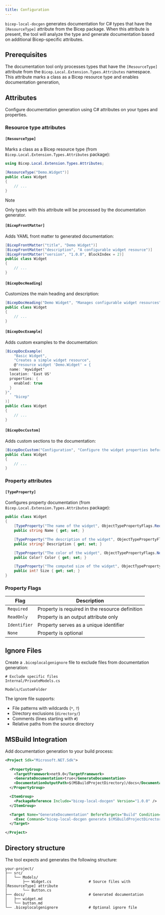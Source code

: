 ```yaml
---
title: Configuration
---
```


`bicep-local-docgen` generates documentation for C# types that have the `[ResourceType]`
attribute from the Bicep package. When this attribute is present, the tool will analyze
the type and generate documentation based on additional Bicep-specific attributes.

## Prerequisites

The documentation tool only processes types that have the `[ResourceType]` attribute
from the `Bicep.Local.Extension.Types.Attributes` namespace. This attribute marks a
class as a Bicep resource type and enables documentation generation,

## Attributes

Configure documentation generation using C# attributes on your types and properties.

### Resource type attributes

#### `[ResourceType]`

Marks a class as a Bicep resource type (from `Bicep.Local.Extension.Types.Attributes` package):

```csharp
using Bicep.Local.Extension.Types.Attributes;

[ResourceType("Demo.Widget")]
public class Widget
{
    // ...
}
```

> [!NOTE]
> Only types with this attribute will be processed by the documentation generator.

#### `[BicepFrontMatter]`

Adds YAML front matter to generated documentation:

```csharp
[BicepFrontMatter("title", "Demo Widget")]
[BicepFrontMatter("description", "A configurable widget resource")]
[BicepFrontMatter("version", "1.0.0", BlockIndex = 2)]
public class Widget
{
    // ...
}
```

#### `[BicepDocHeading]`

Customizes the main heading and description:

```csharp
[BicepDocHeading("Demo Widget", "Manages configurable widget resources")]
public class Widget
{
    // ...
}
```

#### `[BicepDocExample]`

Adds custom examples to the documentation:

```csharp
[BicepDocExample(
    "Basic Widget",
    "Creates a simple widget resource",
    @"resource widget 'Demo.Widget' = {
  name: 'mywidget'
  location: 'East US'
  properties: {
    enabled: true
  }
}",
    "bicep"
)]
public class Widget
{
    // ...
}
```

#### `[BicepDocCustom]`

Adds custom sections to the documentation:

```csharp
[BicepDocCustom("Configuration", "Configure the widget properties before deployment")]
public class Widget
{
    // ...
}
```

### Property attributes

#### `[TypeProperty]`

Configures property documentation (from `Bicep.Local.Extension.Types.Attributes` package):

```csharp
public class Widget
{
    [TypeProperty("The name of the widget", ObjectTypePropertyFlags.Required | ObjectTypePropertyFlags.Identifier)]
    public string Name { get; set; }

    [TypeProperty("The description of the widget", ObjectTypePropertyFlags.None)]
    public string? Description { get; set; }

    [TypeProperty("The color of the widget", ObjectTypePropertyFlags.None)]
    public Color? Color { get; set; }

    [TypeProperty("The computed size of the widget", ObjectTypePropertyFlags.ReadOnly)]
    public int? Size { get; set; }
}
```

### Property Flags

| Flag         | Description                                     |
|--------------|-------------------------------------------------|
| `Required`   | Property is required in the resource definition |
| `ReadOnly`   | Property is an output attribute only            |
| `Identifier` | Property serves as a unique identifier          |
| `None`       | Property is optional                            |

## Ignore Files

Create a `.biceplocalgenignore` file to exclude files from documentation generation:

```gitignore
# Exclude specific files
Internal/PrivateModels.cs

Models/CustomFolder
```

The ignore file supports:
- File patterns with wildcards (`*`, `?`)
- Directory exclusions (`directory/`)
- Comments (lines starting with `#`)
- Relative paths from the source directory

## MSBuild Integration

Add documentation generation to your build process:

```xml
<Project Sdk="Microsoft.NET.Sdk">
  
  <PropertyGroup>
    <TargetFramework>net9.0</TargetFramework>
    <GenerateDocumentation>true</GenerateDocumentation>
    <DocumentationOutputPath>$(MSBuildProjectDirectory)/docs</DocumentationOutputPath>
  </PropertyGroup>

  <ItemGroup>
    <PackageReference Include="bicep-local-docgen" Version="1.0.0" />
  </ItemGroup>

  <Target Name="GenerateDocumentation" BeforeTargets="Build" Condition="'$(GenerateDocumentation)' == 'true'">
    <Exec Command="bicep-local-docgen generate $(MSBuildProjectDirectory)/Models --output $(DocumentationOutputPath) --force" />
  </Target>

</Project>
```

## Directory structure

The tool expects and generates the following structure:

```plaintext
your-project/
├── src/
│   └── Models/
│       ├── Widget.cs                 # Source files with [ResourceType] attribute
│       └── Button.cs
├── docs/                             # Generated documentation
│   ├── widget.md
│   └── button.md
└── .biceplocalgenignore              # Optional ignore file
```
